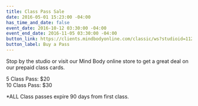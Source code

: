 ```yaml
---
title: Class Pass Sale
date: 2016-05-01 15:23:00 -04:00
has_time_and_date: false
event_date: 2016-10-12 03:30:00 -04:00
event_end_date: 2016-11-05 03:30:00 -04:00
button_link: https://clients.mindbodyonline.com/classic/ws?studioid=112719&stype=41&sTG=22
button_label: Buy a Pass
---
```


Stop by the studio or visit our Mind Body online store to get a great deal on our prepaid class cards.

5 Class Pass: $20  
10 Class Pass: $30  

*ALL Class passes expire 90 days from first class.

